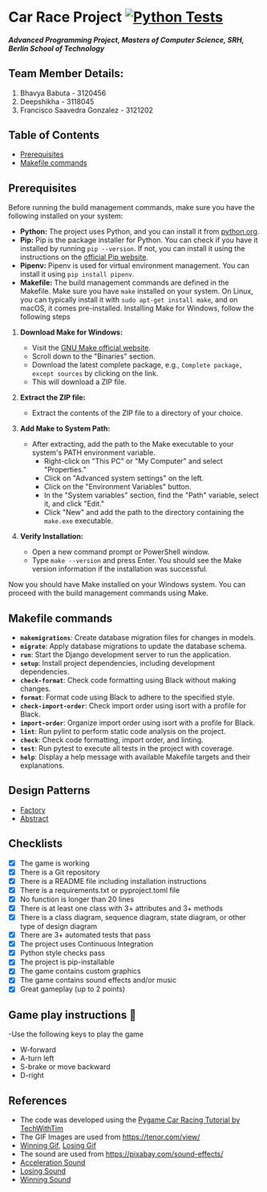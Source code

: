 # Car Race Project [![Python Tests](https://github.com/babutabhavya/CarRaceProject/actions/workflows/python.yml/badge.svg)](https://github.com/babutabhavya/CarRaceProject/actions/workflows/python.yml)

#### ***Advanced Programming Project, Masters of Computer Science, SRH, Berlin School of Technology***

## Team Member Details:
1.  Bhavya Babuta - 3120456
2.  Deepshikha - 3118045
3.  Francisco Saavedra Gonzalez - 3121202

## Table of Contents

- [Prerequisites](#prerequisites)
- [Makefile commands](#makefile-commands)

## Prerequisites

Before running the build management commands, make sure you have the following installed on your system:

- **Python:** The project uses Python, and you can install it from [python.org](https://www.python.org/).
- **Pip:** Pip is the package installer for Python. You can check if you have it installed by running `pip --version`. If not, you can install it using the instructions on the [official Pip website](https://pip.pypa.io/en/stable/installation/).
- **Pipenv:** Pipenv is used for virtual environment management. You can install it using `pip install pipenv`.
- **Makefile:** The build management commands are defined in the Makefile. Make sure you have `make` installed on your system. On Linux, you can typically install it with `sudo apt-get install make`, and on macOS, it comes pre-installed. Installing Make for Windows, follow the following steps

1. **Download Make for Windows:**
   - Visit the [GNU Make official website](http://gnuwin32.sourceforge.net/packages/make.htm).
   - Scroll down to the "Binaries" section.
   - Download the latest complete package, e.g., `Complete package, except sources` by clicking on the link.
   - This will download a ZIP file.

2. **Extract the ZIP file:**
   - Extract the contents of the ZIP file to a directory of your choice.

3. **Add Make to System Path:**
   - After extracting, add the path to the Make executable to your system's PATH environment variable.
     - Right-click on "This PC" or "My Computer" and select "Properties."
     - Click on "Advanced system settings" on the left.
     - Click on the "Environment Variables" button.
     - In the "System variables" section, find the "Path" variable, select it, and click "Edit."
     - Click "New" and add the path to the directory containing the `make.exe` executable.

4. **Verify Installation:**
   - Open a new command prompt or PowerShell window.
   - Type `make --version` and press Enter. You should see the Make version information if the installation was successful.

Now you should have Make installed on your Windows system. You can proceed with the build management commands using Make.


## Makefile commands

- **`makemigrations`**: Create database migration files for changes in models.
- **`migrate`**: Apply database migrations to update the database schema.
- **`run`**: Start the Django development server to run the application.
- **`setup`**: Install project dependencies, including development dependencies.
- **`check-format`**: Check code formatting using Black without making changes.
- **`format`**: Format code using Black to adhere to the specified style.
- **`check-import-order`**: Check import order using isort with a profile for Black.
- **`import-order`**: Organize import order using isort with a profile for Black.
- **`lint`**: Run pylint to perform static code analysis on the project.
- **`check`**: Check code formatting, import order, and linting.
- **`test`**: Run pytest to execute all tests in the project with coverage.
- **`help`**: Display a help message with available Makefile targets and their explanations.

## Design Patterns

- [Factory](https://github.com/Deepshikha1611/CarRaceProject/blob/main/src/components/animations/main.py)
- [Abstract](https://github.com/Deepshikha1611/CarRaceProject/blob/main/src/base/car.py)


## Checklists

- [x] The game is working
- [x] There is a Git repository
- [x] There is a README file including installation instructions
- [x] There is a requirements.txt or pyproject.toml file
- [x] No function is longer than 20 lines
- [x] There is at least one class with 3+ attributes and 3+ methods
- [x] There is a class diagram, sequence diagram, state diagram, or other type of design diagram
- [x] There are 3+ automated tests that pass
- [x] The project uses Continuous Integration
- [x] Python style checks pass
- [x] The project is pip-installable
- [x] The game contains custom graphics
- [x] The game contains sound effects and/or music
- [x] Great gameplay (up to 2 points)

## Game play instructions :car:

-Use the following keys to play the game

- W-forward
- A-turn left
- S-brake or move backward
- D-right

## References

- The code was developed using the [Pygame Car Racing Tutorial by TechWithTim](https://www.youtube.com/watch?v=L3ktUWfAMPg&t=2292s)
- The GIF Images are used from https://tenor.com/view/
- [Winning Gif](https://tenor.com/view/wow-winning-race-car-racing-car-racer-gif-15169358), [Losing Gif](https://tenor.com/view/out-of-control-motorsports-on-nbc-nascar-on-nbc-lose-control-drifting-gif-18116496)
- The sound are used from https://pixabay.com/sound-effects/
- [Acceleration Sound](https://pixabay.com/sound-effects/car-acceleration-inside-car-7087/)
- [Losing Sound](https://pixabay.com/sound-effects/8-bit-video-game-fail-version-2-145478/)
- [Winning Sound](https://pixabay.com/sound-effects/crowd-cheering-143103/)
